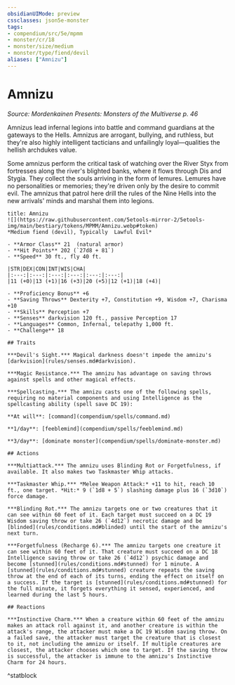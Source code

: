```yaml
---
obsidianUIMode: preview
cssclasses: json5e-monster
tags:
- compendium/src/5e/mpmm
- monster/cr/18
- monster/size/medium
- monster/type/fiend/devil
aliases: ["Amnizu"]
---
```

# Amnizu
*Source: Mordenkainen Presents: Monsters of the Multiverse p. 46*  

Amnizus lead infernal legions into battle and command guardians at the gateways to the Hells. Amnizus are arrogant, bullying, and ruthless, but they're also highly intelligent tacticians and unfailingly loyal—qualities the hellish archdukes value.

Some amnizus perform the critical task of watching over the River Styx from fortresses along the river's blighted banks, where it flows through Dis and Stygia. They collect the souls arriving in the form of lemures. Lemures have no personalities or memories; they're driven only by the desire to commit evil. The amnizus that patrol here drill the rules of the Nine Hells into the new arrivals' minds and marshal them into legions.

```ad-statblock
title: Amnizu
![](https://raw.githubusercontent.com/5etools-mirror-2/5etools-img/main/bestiary/tokens/MPMM/Amnizu.webp#token)
*Medium fiend (devil), Typically  Lawful Evil*

- **Armor Class** 21  (natural armor)
- **Hit Points** 202 (`27d8 + 81`)
- **Speed** 30 ft., fly 40 ft.

|STR|DEX|CON|INT|WIS|CHA|
|:---:|:---:|:---:|:---:|:---:|:---:|
|11 (+0)|13 (+1)|16 (+3)|20 (+5)|12 (+1)|18 (+4)|

- **Proficiency Bonus** +6
- **Saving Throws** Dexterity +7, Constitution +9, Wisdom +7, Charisma +10
- **Skills** Perception +7
- **Senses** darkvision 120 ft., passive Perception 17
- **Languages** Common, Infernal, telepathy 1,000 ft.
- **Challenge** 18

## Traits

***Devil's Sight.*** Magical darkness doesn't impede the amnizu's [darkvision](rules/senses.md#darkvision).

***Magic Resistance.*** The amnizu has advantage on saving throws against spells and other magical effects.

***Spellcasting.*** The amnizu casts one of the following spells, requiring no material components and using Intelligence as the spellcasting ability (spell save DC 19):

**At will**: [command](compendium/spells/command.md)

**1/day**: [feeblemind](compendium/spells/feeblemind.md)

**3/day**: [dominate monster](compendium/spells/dominate-monster.md)

## Actions

***Multiattack.*** The amnizu uses Blinding Rot or Forgetfulness, if available. It also makes two Taskmaster Whip attacks.

***Taskmaster Whip.*** *Melee Weapon Attack:* +11 to hit, reach 10 ft., one target. *Hit:* 9 (`1d8 + 5`) slashing damage plus 16 (`3d10`) force damage.

***Blinding Rot.*** The amnizu targets one or two creatures that it can see within 60 feet of it. Each target must succeed on a DC 19 Wisdom saving throw or take 26 (`4d12`) necrotic damage and be [blinded](rules/conditions.md#blinded) until the start of the amnizu's next turn.

***Forgetfulness (Recharge 6).*** The amnizu targets one creature it can see within 60 feet of it. That creature must succeed on a DC 18 Intelligence saving throw or take 26 (`4d12`) psychic damage and become [stunned](rules/conditions.md#stunned) for 1 minute. A [stunned](rules/conditions.md#stunned) creature repeats the saving throw at the end of each of its turns, ending the effect on itself on a success. If the target is [stunned](rules/conditions.md#stunned) for the full minute, it forgets everything it sensed, experienced, and learned during the last 5 hours.

## Reactions

***Instinctive Charm.*** When a creature within 60 feet of the amnizu makes an attack roll against it, and another creature is within the attack's range, the attacker must make a DC 19 Wisdom saving throw. On a failed save, the attacker must target the creature that is closest to it, not including the amnizu or itself. If multiple creatures are closest, the attacker chooses which one to target. If the saving throw is successful, the attacker is immune to the amnizu's Instinctive Charm for 24 hours.
```
^statblock